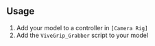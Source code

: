 ## Usage

1. Add your model to a controller in `[Camera Rig]`
2. Add the `ViveGrip_Grabber` script to your model

